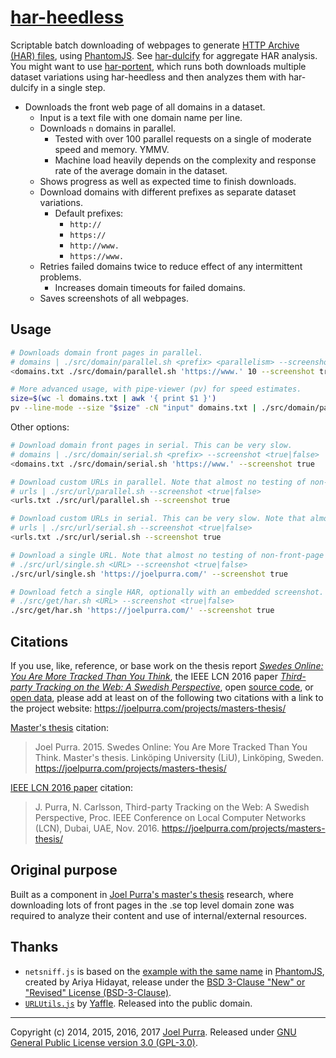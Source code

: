 # [har-heedless](https://github.com/joelpurra/har-heedless/)

Scriptable batch downloading of webpages to generate [HTTP Archive (HAR) files](http://www.softwareishard.com/blog/har-12-spec/), using [PhantomJS](http://phantomjs.org/). See [har-dulcify](https://github.com/joelpurra/har-dulcify/) for aggregate HAR analysis. You might want to use [har-portent](https://github.com/joelpurra/har-portent/), which runs both downloads multiple dataset variations using har-heedless and then analyzes them with har-dulcify in a single step.


- Downloads the front web page of all domains in a dataset.
  - Input is a text file with one domain name per line.
  - Downloads `n` domains in parallel.
    - Tested with over 100 parallel requests on a single of moderate speed and memory. YMMV.
    - Machine load heavily depends on the complexity and response rate of the average domain in the dataset.
  - Shows progress as well as expected time to finish downloads.
  - Download domains with different prefixes as separate dataset variations.
    - Default prefixes:
      - `http://`
      - `https://`
      - `http://www.`
      - `https://www.`
  - Retries failed domains twice to reduce effect of any intermittent problems.
    - Increases domain timeouts for failed domains.
  - Saves screenshots of all webpages.



## Usage

```bash
# Downloads domain front pages in parallel.
# domains | ./src/domain/parallel.sh <prefix> <parallelism> --screenshot <true|false>
<domains.txt ./src/domain/parallel.sh 'https://www.' 10 --screenshot true

# More advanced usage, with pipe-viewer (pv) for speed estimates.
size=$(wc -l domains.txt | awk '{ print $1 }')
pv --line-mode --size "$size" -cN "input" domains.txt | ./src/domain/parallel.sh 'https://www.' 10 --screenshot true | pv --line-mode --size "$size" -cN "output" >> "domains.log"
```

Other options:

```bash
# Download domain front pages in serial. This can be very slow.
# domains | ./src/domain/serial.sh <prefix> --screenshot <true|false>
<domains.txt ./src/domain/serial.sh 'https://www.' --screenshot true

# Download custom URLs in parallel. Note that almost no testing of non-front-page donwloading has been done.
# urls | ./src/url/parallel.sh --screenshot <true|false>
<urls.txt ./src/url/parallel.sh --screenshot true

# Download custom URLs in serial. This can be very slow. Note that almost no testing of non-front-page donwloading has been done.
# urls | ./src/url/serial.sh --screenshot <true|false>
<urls.txt ./src/url/serial.sh --screenshot true

# Download a single URL. Note that almost no testing of non-front-page donwloading has been done.
# ./src/url/single.sh <URL> --screenshot <true|false>
./src/url/single.sh 'https://joelpurra.com/' --screenshot true

# Download fetch a single HAR, optionally with an embedded screenshot. Note that almost no testing of non-front-page donwloading has been done.
# ./src/get/har.sh <URL> --screenshot <true|false>
./src/get/har.sh 'https://joelpurra.com/' --screenshot true
```



## Citations

If you use, like, reference, or base work on the thesis report [*Swedes Online: You Are More Tracked Than You Think*](https://joelpurra.com/projects/masters-thesis/#thesis), the IEEE LCN 2016 paper [*Third-party Tracking on the Web: A Swedish Perspective*](https://joelpurra.com/projects/masters-thesis/#ieee-lcn-2016), open [source code](https://joelpurra.com/projects/masters-thesis/#open-source), or [open data](https://joelpurra.com/projects/masters-thesis/#open-data), please add at least on of the following two citations with a link to the project website: https://joelpurra.com/projects/masters-thesis/

[Master's thesis](https://joelpurra.com/projects/masters-thesis/#thesis) citation:

> Joel Purra. 2015. Swedes Online: You Are More Tracked Than You Think. Master's thesis. Linköping University (LiU), Linköping, Sweden. https://joelpurra.com/projects/masters-thesis/


[IEEE LCN 2016 paper](https://joelpurra.com/projects/masters-thesis/#ieee-lcn-2016) citation:

> J. Purra, N. Carlsson, Third-party Tracking on the Web: A Swedish Perspective, Proc. IEEE Conference on Local Computer Networks (LCN), Dubai, UAE, Nov. 2016. https://joelpurra.com/projects/masters-thesis/



## Original purpose

Built as a component in [Joel Purra's master's thesis](https://joelpurra.com/projects/masters-thesis/) research, where downloading lots of front pages in the .se top level domain zone was required to analyze their content and use of internal/external resources.



## Thanks

- `netsniff.js` is based on the [example with the same name](https://github.com/ariya/phantomjs/blob/master/examples/netsniff.js) in [PhantomJS](http://phantomjs.org/), created by Ariya Hidayat, release under the [BSD 3-Clause "New" or "Revised" License (BSD-3-Clause)](https://opensource.org/licenses/BSD-3-Clause).
- [`URLUtils.js`](https://gist.github.com/Yaffle/1088850) by [Yaffle](https://github.com/Yaffle). Released into the public domain.

---

Copyright (c) 2014, 2015, 2016, 2017 [Joel Purra](https://joelpurra.com/). Released under [GNU General Public License version 3.0 (GPL-3.0)](https://www.gnu.org/licenses/gpl.html).
